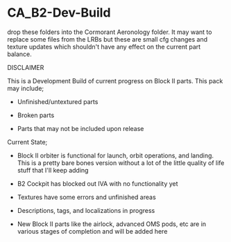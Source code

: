 # CA_B2-Dev-Build

drop these folders into the Cormorant Aeronology folder. It may want to replace some files from the LRBs but these are small cfg changes and texture updates which shouldn't have any effect on the current part balance.


DISCLAIMER


This is a Development Build of current progress on Block II parts.
This pack may include;

- Unfinished/untextured parts

- Broken parts

- Parts that may not be included upon release


Current State;

- Block II orbiter is functional for launch, orbit operations, and landing. This is a pretty bare bones version without a lot of the little quality of life stuff that I'll keep adding

- B2 Cockpit has blocked out IVA with no functionality yet

- Textures have some errors and unfinished areas

- Descriptions, tags, and localizations in progress

- New Block II parts like the airlock, advanced OMS pods, etc are in various stages of completion and will be added here
